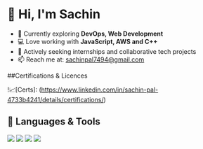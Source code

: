 # 👋 Hi, I'm Sachin

- 🌱 Currently exploring **DevOps, Web Development**
- 💻 Love working with **JavaScript, AWS and C++**
- 🔭 Actively seeking internships and collaborative tech projects
- 📫 Reach me at: [sachinpal7494@gmail.com](mailto:sachinpal7494@gmail.com)

##Certifications & Licences

!📈[Certs]: (https://www.linkedin.com/in/sachin-pal-4733b4241/details/certifications/)

## 🔧 Languages & Tools
<img src="https://img.shields.io/badge/C++-00599C?style=for-the-badge&logo=cplusplus&logoColor=white"/> 
<img src="https://img.shields.io/badge/Linux-FCC624?style=for-the-badge&logo=linux&logoColor=black"/> 
<img src="https://img.shields.io/badge/React-20232A?style=for-the-badge&logo=react&logoColor=61DAFB"/> 
<img src="https://img.shields.io/badge/AWS-FF9900?style=for-the-badge&logo=amazonaws&logoColor=white"/>


